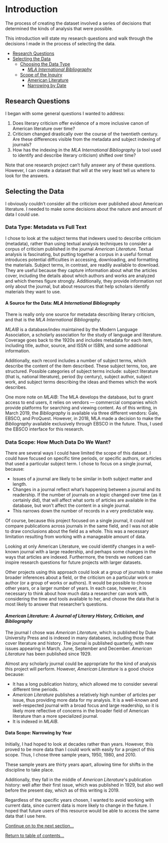 # Introduction

The process of creating the dataset involved a series of decisions that determined the kinds of analysis that were possible.

This introduction will state my research questions and walk through the decisions I made in the process of selecting the data.

* [Research Questions](#questions)
* [Selecting the Data](#data)
    * [Choosing the Data Type](#datatype)
        * [_MLA International Bibliography_](#mlaib)
    * [Scope of the Inquiry](#scope)
        * [American Literature](#AmLit)
        * [Narrowing by Date](#date)
 
## <a name="questions">Research Questions</a>
I began with some general questions I wanted to address:

1. Does literary criticism offer evidence of a more inclusive canon of American literature over time?
2. Criticism changed drastically over the course of the twentieth century. Are these differences visible from the metadata and subject indexing of journals?
3. How has the indexing in the _MLA International Bibliography_ (a tool used to identify and describe literary criticism)  shifted over time?

Note that one research project can’t fully answer any of these questions. However, I can create a dataset that will at the very least tell us where to look for the answers.

## <a name="data">Selecting the Data</a>
I obviously couldn’t consider all the criticism ever published about American literature. I needed to make some decisions about the nature and amount of data I could use.

### <a name="datatype">Data Type: Metadata vs Full Text</a>

I chose to look at the subject terms that indexers used to describe criticism (metadata), rather than using textual analysis techniques to consider a corpus of criticism published in the journal _American Literature_. Textual analysis is fascinating, but putting together a corpus in a useful format introduces potential difficulties in accessing, downloading, and formatting the materials. Subject terms, in contrast, are readily available to download. They are useful because they capture information about what the articles cover, including the details about which authors and works are analyzed and which themes figure strongly. Additionally, they provide information not only about the journal, but about resources that help scholars identify materials they want to use.

#### <a name="mlaib">A Source for the Data: _MLA International Bibliography_</a>

There is really only one source for metadata describing literary criticism, and that is the _MLA International Bibliography_.

_MLAIB_ is a database/index maintained by the Modern Language Association, a scholarly association for the study of language and literature. Coverage goes back to the 1920s and includes metadata for each item, including title, author, source, and ISSN or ISBN, and some additional information.

Additionally, each record includes a number of subject terms, which describe the content of the item described. These subject terms, too, are structured. Possible categories of subject terms include: subject literature (that is, national literature), period (by century), subject author, subject work, and subject terms describing the ideas and themes which the work describes.

One more note on _MLAIB_: The MLA develops the database, but to grant access to end users, it relies on vendors — commercial companies which provide platforms for searching and viewing content. As of this writing, in March 2019, the _Bibliography_ is available via three different vendors: Gale, EBSCO, and ProQuest. However, in 2018, MLA made a decision to make the _Bibliography_ available exclusively through EBSCO in the future. Thus, I used the EBSCO interface for this research.

### <a name="scope">Data Scope: How Much Data Do We Want?</a>
There are several ways I could have limited the scope of this dataset. I could have focused on specific time periods, or specific authors, or articles that used a particular subject term. I chose to focus on a single journal, because:

* Issues of a journal are likely to be similar in both subject matter and length.
* Changes in a journal reflect what’s happening between a journal and its readership.  If the number of journals on a topic changed over time (as it certainly did), that will affect what sorts of articles are available in the database, but won’t affect the content in a single journal.
* This narrows down the number of records in a very predictable way.

Of course, because this project focused on a single journal, it could not compare publications across journals in the same field, and I was not able to draw conclusions about the field as a whole. This was a necessary limitation resulting from working with a manageable amount of data.

Looking at only American Literature, we could identify changes in a well-known journal with a large readership, and perhaps some changes in the ways that articles are indexed.  Furthermore, the trends we noticed can inspire research questions for future projects with larger datasets.

Other projects using this approach could look at a group of journals to make broader inferences about a field, or the criticism on a particular work or author (or a group of works or authors). It would be possible to choose other years, or a larger number of years. In each case, however, it is necessary to think about how much data a researcher can work with, considering the time and tools available to her, and choose the data that is most likely to answer that researcher’s questions.

#### <a name="AmLit">_American Literature: A Journal of Literary History, Criticism, and Bibliography_</a>
The journal I chose was _American Literature_, which is published by Duke University Press and is indexed in many databases, including those that cover literature and history. The journal is published quarterly, with new issues appearing in March, June, September and December. _American Literature_ has been published since 1929.

Almost any scholarly journal could be appropriate for the kind of analysis this project will perform. However, _American Literature_ is a good choice because:

* It has a long publication history, which allowed me to consider several different time periods.
* _American Literature_ publishes a relatively high number of articles per issue, thus providing more data for my analysis.
It is a well-known and well-respected journal with a broad focus and large readership, so it is likely more reflective of concerns in the broader field of American literature than a more specialized journal.
* It is indexed in _MLAIB_.

#### <a name="date">Data Scope: Narrowing by Year</a>
Initially, I had hoped to look at decades rather than years. However, this proved to be more data than I could work with easily for a project of this scope. Thus, I chose three sample years, 1950, 1980, and 2010.

These sample years are thirty years apart, allowing time for shifts in the discipline to take place.

Additionally, they fall in the middle of _American Literature_'s publication history: well after their first issue, which was published in 1929, but also well before the present day, which as of this writing is 2019.

Regardless of the specific years chosen, I wanted to avoid working with current data, since current data is more likely to change in the future. I hoped that future users of this resource would be able to access the same data that I use here.

[Continue on to the next section...](https://github.com/nfoasberg/ProjectTRIKE-American-Literature/blob/master/Base_Dataset.md)

[Return to table of contents...](https://github.com/nfoasberg/ProjectTRIKE-American-Literature/blob/master/table_of_contents.md)